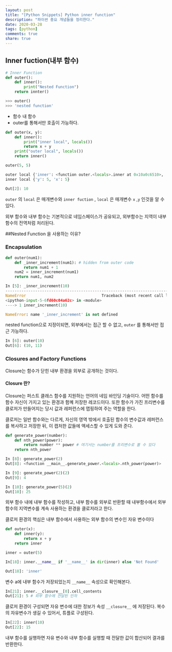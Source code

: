 ```yaml
---
layout: post
title: "[Python Snippets] Python inner function"
description: "파이썬 중요 개념들을 정리한다."
date: 2020-03-28
tags: [python]
comments: true
share: true
---
```


## Inner fuction(내부 함수)

```python
# Inner Function
def outer():
    def inner():
        print("Nested Function")
    return innter()

>>> outer()
>>> 'nested function'
```

* 함수 내 함수
* outer를 통해서만 호출이 가능하다.



```python
def outer(x, y):
    def inner():
        print("inner local", locals())
    	return x + y
  	print("outer local", locals())
    return inner()
```

```python
outer(5, 5)

outer local {'inner': <function outer.<locals>.inner at 0x10a0c6510>, 'y': 5, 'x': 5}
inner local {'y': 5, 'x': 5}

Out[2]: 10
```

`outer` 의 `local` 은 매개변수와 `inner fuction` , `local` 은 매개변수 `x` ,`y` 인것을 알 수 있다.

외부 함수와 내부 함수는 기본적으로 네임스페이스가 공유되고, 외부함수는 지역이 내부 함수의 전역처럼 처리된다.

##Nested Function 을 사용하는 이유?

### Encapsulation

```python
def outer(num1):
    def _inner_increment(num1): # hidden from outer code
        return num1 + 1
    num2 = inner_increment(num1)
    return num1, num2
```

```python
In [5]: _inner_increment(10)
---------------------------------------------------------------------------
NameError                                 Traceback (most recent call last)
<ipython-input-5-6fd60c04a62c> in <module>
----> 1 inner_increment(10)

NameError: name '_inner_increment' is not defined
```

 nested function으로 지정이되면, 외부에서는 접근 할 수 없고, `outer` 를 통해서만 접근 가능하다.

```python
In [6]: outer(10)
Out[6]: (10, 11)
```





### Closures and Factory Functions

Closure는 함수가 닫힌 내부 환경을 외부로 공개하는 것이다.



#### Closure 란?

 Closure는 퍼스트 클래스 함수를 지원하는 언어의 네임 바인딩 기술이다. 어떤 함수를 함수 자신이 가지고 있는 환경과 함꼐 저장한 레코드이다. 또한 함수가 가진 프리변수를 클로저가 만들어지는 당시 값과 레퍼런스에 맵핑하여 주는 역할을 한다.

 클로저는 일반 함수와는 다르게, 자신의 영역 밖에서 호출된 함수의 변수값과 레퍼런스를 복사하고 저장한 뒤, 이 캡처한 값들에 액세스할 수 있게 도와 준다.

```python
def generate_power(number):
    def nth_power(power):
        return number ** power # 여기서는 number를 프리변수로 볼 수 있다
    return nth_power
```

```python
In [8]: generate_power(2)
Out[8]: <function __main__.generate_power.<locals>.nth_power(power)>

In [9]: generate_power(2)(2)
Out[9]: 4

In [10]: generate_power(5)(2)
Out[10]: 25
```

 외부 함수 내에 내부 함수를 작성하고, 내부 함수를 외부로 반환할 때 내부함수에서 외부함수의 지역변수를 계속 사용하는 환경을 클로저라고 한다.

클로저 환경의 핵심은 내부 함수에서 사용하는 외부 함수의 변수인 자유 변수이다

```python
def outer(x):
    def inner(y):
        return x + y
    return inner
```

```python
inner = outer(5)
```



```python
In[18]: inner.__name__ if '__name__' in dir(inner) else 'Not Found'

Out[18]: 'inner'
```

 변수 a에 내부 함수가 저장되었는지 `__name__` 속성으로 확인해본다.



```python
In[21]: inner.__closure__[0].cell_contents
Out[21]: 5 # 외부 함수에 전달된 인자
```

 클로저 환경이 구성되면 자유 변수에 대한 정보가 속성 `__closure__` 에 저장된다. 복수의 자유변수가 생길 수 있어서, 튜플로 구성된다.



```python
In[22]: inner(10) 
Out[22]: 15
```

 내부 함수를 실행하면 자유 변수와 내부 함수를 실행할 때 전달한 값이 합산되어 결과를 반환한다.
